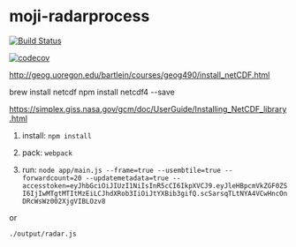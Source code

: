 # moji-radarprocess

[![Build Status](https://travis-ci.com/mapbox/moji-radarprocess.svg?token=hLpUd9oZwpjSs5JzfqFa&branch=master)](https://travis-ci.com/mapbox/moji-radarprocess)

[![codecov](https://codecov.io/gh/mapbox/moji-radarprocess/branch/master/graph/badge.svg?token=Z2i3Kuh1xx)](https://codecov.io/gh/mapbox/moji-radarprocess)

http://geog.uoregon.edu/bartlein/courses/geog490/install_netCDF.html

brew install netcdf
npm install netcdf4 --save

https://simplex.giss.nasa.gov/gcm/doc/UserGuide/Installing_NetCDF_library.html


1. install:
`npm install`

2. pack:
`webpack`

3. run:
`node app/main.js --frame=true --usembtile=true --forwardcount=20 --updatemetadata=true --accesstoken=eyJhbGciOiJIUzI1NiIsInR5cCI6IkpXVCJ9.eyJleHBpcmVkZGF0ZSI6IjIwMTgtMTItMzEiLCJhdXRob3IiOiJtYXBib3gifQ.scSarsqTLtNYA4VCwHncOnDRcWsWz002XjgVIBLOzv8`

or

`./output/radar.js`


